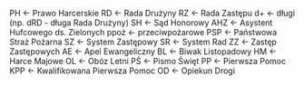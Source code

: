 PH <- Prawo Harcerskie
RD <- Rada Drużyny
RZ <- Rada Zastępu
d+ <- długi \(np. dRD - długa Rada Drużyny\)
SH <- Sąd Honorowy
AHZ <- Asystent Hufcowego ds. Zielonych
ppoż <- przeciwpożarowe
PSP <- Państwowa Straż Pożarna
SZ <- System Zastępowy
SR <- System Rad
ZZ <- Zastęp Zastępowych
AE <- Apel Ewangeliczny
BL <- Biwak Listopadowy
HM <- Harce Majowe
OL <- Obóz Letni
PŚ <- Pismo Święt
PP <- Pierwsza Pomoc
KPP <- Kwalifikowana Pierwsza Pomoc
OD <- Opiekun Drogi
